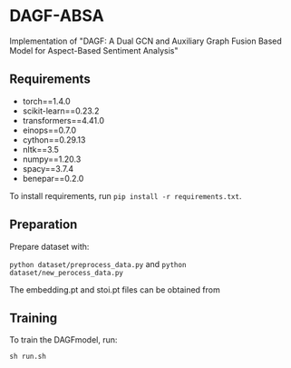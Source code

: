 # DAGF-ABSA
Implementation of "DAGF: A Dual GCN and Auxiliary Graph Fusion Based Model for Aspect-Based Sentiment Analysis"



## Requirements

- torch==1.4.0
- scikit-learn==0.23.2
- transformers==4.41.0
- einops==0.7.0
- cython==0.29.13
- nltk==3.5
- numpy==1.20.3
- spacy==3.7.4
- benepar==0.2.0

To install requirements, run `pip install -r requirements.txt`.

## Preparation

Prepare dataset with:

`python dataset/preprocess_data.py` and `python dataset/new_perocess_data.py`

The embedding.pt and stoi.pt files can be obtained from 

[APARN]: https://github.com/THU-BPM/APARN



## Training

To train the DAGFmodel, run:

`sh run.sh`
